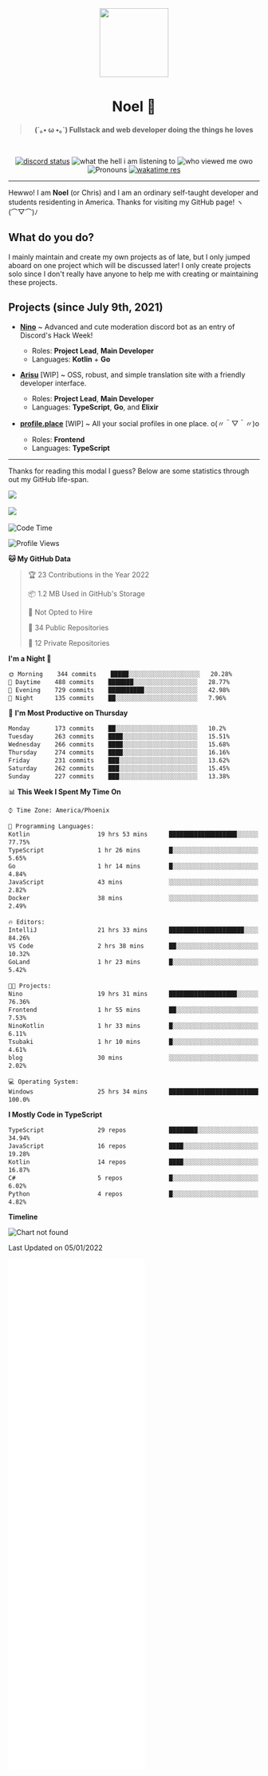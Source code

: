 <div align='center'>
  <div align='center'>
    <img
      src='https://cdn.floofy.dev/art/icons/icon_cinnamonserval.png'
      width='138'
      height='138'
    />
  </div>
  <h1>Noel 🐾</h1>
  <blockquote><strong>(´｡• ω •｡`) Fullstack and web developer doing the things he loves</strong></blockquote>

  <br />

  <a href='https://discord.com/users/280158289667555328' target='_blank'><img alt="discord status" src="https://dev.discordprofiles.me/badge/status/280158289667555328" /></a>
  <img alt="what the hell i am listening to" src="https://dev.discordprofiles.me/badge/spotify/280158289667555328" />
  <img alt="who viewed me owo" src="https://komarev.com/ghpvc/?username=auguwu" />
  <img alt='Pronouns' src='https://img.shields.io/endpoint?url=https://pronoundb.org/shields/6004d014406af11e4593a013' />
  <a href="https://wakatime.com/@auguwu" target='_blank'>
    <img alt='wakatime res' src='https://wakatime.com/badge/user/89736485-42ec-4c0f-a2f3-481db74514dc.svg' />
  </a>
</div>

<hr />

Hewwo! I am **Noel** (or Chris) and I am an ordinary self-taught developer and students residenting in America. Thanks for visiting my GitHub page! ヽ(⌒▽⌒)ﾉ

## What do you do?
I mainly maintain and create my own projects as of late, but I only jumped aboard on one project which will be discussed later! I only create projects
solo since I don't really have anyone to help me with creating or maintaining these projects.

## Projects (since July 9th, 2021)
- [**Nino**](https://nino.sh) ~ Advanced and cute moderation discord bot as an entry of Discord's Hack Week!
  - Roles: **Project Lead**, **Main Developer**
  - Languages: **Kotlin** + **Go**

- [**Arisu**](https://arisu.land) [WIP] ~ OSS, robust, and simple translation site with a friendly developer interface.
  - Roles: **Project Lead**, **Main Developer**
  - Languages: **TypeScript**, **Go**, and **Elixir**

- [**profile.place**](https://profile.place) [WIP] ~ All your social profiles in one place. o(〃＾▽＾〃)o
  - Roles: **Frontend**
  - Languages: **TypeScript**

---

Thanks for reading this modal I guess? Below are some statistics through out my GitHub life-span.

![](https://github-readme-stats.vercel.app/api?username=auguwu&count_private=true&show_icons=true&theme=gruvbox)

![](https://github-readme-stats.vercel.app/api/top-langs/?username=auguwu&layout=compact&theme=gruvbox)

<!--START_SECTION:waka-->
![Code Time](http://img.shields.io/badge/Code%20Time-2%2C582%20hrs%2027%20mins-blue)

![Profile Views](http://img.shields.io/badge/Profile%20Views-55-blue)

**🐱 My GitHub Data** 

> 🏆 23 Contributions in the Year 2022
 > 
> 📦 1.2 MB Used in GitHub's Storage 
 > 
> 🚫 Not Opted to Hire
 > 
> 📜 34 Public Repositories 
 > 
> 🔑 12 Private Repositories  
 > 
**I'm a Night 🦉** 

```text
🌞 Morning    344 commits    █████░░░░░░░░░░░░░░░░░░░░   20.28% 
🌆 Daytime    488 commits    ███████░░░░░░░░░░░░░░░░░░   28.77% 
🌃 Evening    729 commits    ██████████░░░░░░░░░░░░░░░   42.98% 
🌙 Night      135 commits    ██░░░░░░░░░░░░░░░░░░░░░░░   7.96%

```
📅 **I'm Most Productive on Thursday** 

```text
Monday       173 commits    ██░░░░░░░░░░░░░░░░░░░░░░░   10.2% 
Tuesday      263 commits    ████░░░░░░░░░░░░░░░░░░░░░   15.51% 
Wednesday    266 commits    ████░░░░░░░░░░░░░░░░░░░░░   15.68% 
Thursday     274 commits    ████░░░░░░░░░░░░░░░░░░░░░   16.16% 
Friday       231 commits    ███░░░░░░░░░░░░░░░░░░░░░░   13.62% 
Saturday     262 commits    ███░░░░░░░░░░░░░░░░░░░░░░   15.45% 
Sunday       227 commits    ███░░░░░░░░░░░░░░░░░░░░░░   13.38%

```


📊 **This Week I Spent My Time On** 

```text
⌚︎ Time Zone: America/Phoenix

💬 Programming Languages: 
Kotlin                   19 hrs 53 mins      ███████████████████░░░░░░   77.75% 
TypeScript               1 hr 26 mins        █░░░░░░░░░░░░░░░░░░░░░░░░   5.65% 
Go                       1 hr 14 mins        █░░░░░░░░░░░░░░░░░░░░░░░░   4.84% 
JavaScript               43 mins             ░░░░░░░░░░░░░░░░░░░░░░░░░   2.82% 
Docker                   38 mins             ░░░░░░░░░░░░░░░░░░░░░░░░░   2.49%

🔥 Editors: 
IntelliJ                 21 hrs 33 mins      █████████████████████░░░░   84.26% 
VS Code                  2 hrs 38 mins       ██░░░░░░░░░░░░░░░░░░░░░░░   10.32% 
GoLand                   1 hr 23 mins        █░░░░░░░░░░░░░░░░░░░░░░░░   5.42%

🐱‍💻 Projects: 
Nino                     19 hrs 31 mins      ███████████████████░░░░░░   76.36% 
Frontend                 1 hr 55 mins        ██░░░░░░░░░░░░░░░░░░░░░░░   7.53% 
NinoKotlin               1 hr 33 mins        █░░░░░░░░░░░░░░░░░░░░░░░░   6.11% 
Tsubaki                  1 hr 10 mins        █░░░░░░░░░░░░░░░░░░░░░░░░   4.61% 
blog                     30 mins             ░░░░░░░░░░░░░░░░░░░░░░░░░   2.02%

💻 Operating System: 
Windows                  25 hrs 34 mins      █████████████████████████   100.0%

```

**I Mostly Code in TypeScript** 

```text
TypeScript               29 repos            ████████░░░░░░░░░░░░░░░░░   34.94% 
JavaScript               16 repos            ████░░░░░░░░░░░░░░░░░░░░░   19.28% 
Kotlin                   14 repos            ████░░░░░░░░░░░░░░░░░░░░░   16.87% 
C#                       5 repos             █░░░░░░░░░░░░░░░░░░░░░░░░   6.02% 
Python                   4 repos             █░░░░░░░░░░░░░░░░░░░░░░░░   4.82%

```


**Timeline**

![Chart not found](https://raw.githubusercontent.com/auguwu/auguwu/master/charts/bar_graph.png) 


 Last Updated on 05/01/2022
<!--END_SECTION:waka-->

![](./github-metrics.svg)

